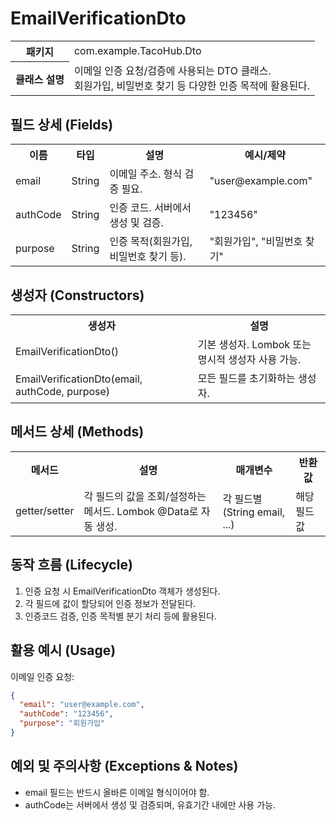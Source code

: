 # EmailVerificationDto

<table>
  <tr><th>패키지</th><td>com.example.TacoHub.Dto</td></tr>
  <tr><th>클래스 설명</th><td>이메일 인증 요청/검증에 사용되는 DTO 클래스.<br>회원가입, 비밀번호 찾기 등 다양한 인증 목적에 활용된다.</td></tr>
</table>

## 필드 상세 (Fields)
<table>
  <tr><th>이름</th><th>타입</th><th>설명</th><th>예시/제약</th></tr>
  <tr><td>email</td><td>String</td><td>이메일 주소. 형식 검증 필요.</td><td>"user@example.com"</td></tr>
  <tr><td>authCode</td><td>String</td><td>인증 코드. 서버에서 생성 및 검증.</td><td>"123456"</td></tr>
  <tr><td>purpose</td><td>String</td><td>인증 목적(회원가입, 비밀번호 찾기 등).</td><td>"회원가입", "비밀번호 찾기"</td></tr>
</table>

## 생성자 (Constructors)
<table>
  <tr><th>생성자</th><th>설명</th></tr>
  <tr><td>EmailVerificationDto()</td><td>기본 생성자. Lombok 또는 명시적 생성자 사용 가능.</td></tr>
  <tr><td>EmailVerificationDto(email, authCode, purpose)</td><td>모든 필드를 초기화하는 생성자.</td></tr>
</table>

## 메서드 상세 (Methods)
<table>
  <tr><th>메서드</th><th>설명</th><th>매개변수</th><th>반환값</th></tr>
  <tr>
    <td>getter/setter</td>
    <td>각 필드의 값을 조회/설정하는 메서드. Lombok @Data로 자동 생성.</td>
    <td>각 필드별(String email, ...)</td>
    <td>해당 필드 값</td>
  </tr>
</table>

## 동작 흐름 (Lifecycle)
1. 인증 요청 시 EmailVerificationDto 객체가 생성된다.
2. 각 필드에 값이 할당되어 인증 정보가 전달된다.
3. 인증코드 검증, 인증 목적별 분기 처리 등에 활용된다.

## 활용 예시 (Usage)
이메일 인증 요청:
```json
{
  "email": "user@example.com",
  "authCode": "123456",
  "purpose": "회원가입"
}
```

## 예외 및 주의사항 (Exceptions & Notes)
- email 필드는 반드시 올바른 이메일 형식이어야 함.
- authCode는 서버에서 생성 및 검증되며, 유효기간 내에만 사용 가능.
